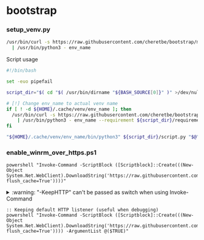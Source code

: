 # bootstrap


### setup_venv.py
```bash
/usr/bin/curl -s https://raw.githubusercontent.com/cheretbe/bootstrap/master/setup_venv.py?flush_cache=True \
  | /usr/bin/python3 - env_name
```
Script usage
```bash
#!/bin/bash

set -euo pipefail

script_dir="$( cd "$( /usr/bin/dirname "${BASH_SOURCE[0]}" )" >/dev/null 2>&1 && pwd )"

# [!] Change env_name to actual venv name
if [ ! -d ${HOME}/.cache/venv/env_name ]; then
  /usr/bin/curl -s https://raw.githubusercontent.com/cheretbe/bootstrap/master/setup_venv.py?flush_cache=True \
    | /usr/bin/python3 - env_name --requirement ${script_dir}/requirements.txt --batch-mode
fi

"${HOME}/.cache/venv/env_name/bin/python3" ${script_dir}/script.py "$@"

```

### enable_winrm_over_https.ps1

```batch
powershell "Invoke-Command -ScriptBlock ([Scriptblock]::Create(((New-Object System.Net.WebClient).DownloadString('https://raw.githubusercontent.com/cheretbe/bootstrap/master/enable_winrm_over_https.ps1?flush_cache=True'))))"
```

<details>
  <summary>:warning: "-KeepHTTP" can't be passed as switch when using Invoke-Command</summary>

  * https://docs.microsoft.com/en-us/powershell/module/microsoft.powershell.core/invoke-command?view=powershell-5.1

  **Note to -ScriptBlock:**<br>
  Parameters for the scriptblock can only be passed in from ArgumentList by
  position. Switch parameters cannot be passed by position. If you need a
  parameter that behaves like a SwitchParameter type, use a Boolean type instead.
</details>

```batch
:: Keeping default HTTP listener (useful when debugging)
powershell "Invoke-Command -ScriptBlock ([Scriptblock]::Create(((New-Object System.Net.WebClient).DownloadString('https://raw.githubusercontent.com/cheretbe/bootstrap/master/enable_winrm_over_https.ps1?flush_cache=True')))) -ArgumentList @($TRUE)"
```
